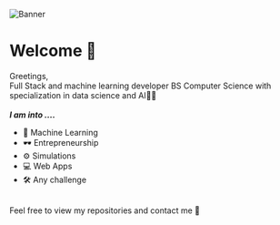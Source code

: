 ![Banner](https://i.imgur.com/p3BW7v1.png)

# **Welcome 👋**
Greetings,
<br>
Full Stack and machine learning developer
BS Computer Science with specialization in data science and AI👨‍🎓
<br>
<br>
***I am into ....***
- 🤖 Machine Learning 
- 🕶 Entrepreneurship
- ⚙ Simulations
- 💻 Web Apps
- 🛠 Any challenge
<br>
Feel free to view my repositories and contact me 📧
<!--
**SeaWar741/SeaWar741** is a ✨ _special_ ✨ repository because its `README.md` (this file) appears on your GitHub profile.

Here are some ideas to get you started:

- 🔭 I’m currently working on ...
- 🌱 I’m currently learning ...
- 👯 I’m looking to collaborate on ...
- 🤔 I’m looking for help with ...
- 💬 Ask me about ...
- 📫 How to reach me: ...
- 😄 Pronouns: ...
- ⚡ Fun fact: ...
-->
